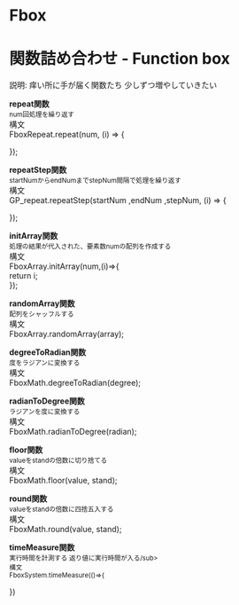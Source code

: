 # Fbox
関数詰め合わせ - Function box
======================
説明: 痒い所に手が届く関数たち 少しずつ増やしていきたい  

**repeat関数**  
<sub>num回処理を繰り返す</sub>  
構文  
FboxRepeat.repeat(num, (i) => {  
      
});  

**repeatStep関数**  
<sub>startNumからendNumまでstepNum間隔で処理を繰り返す</sub>  
構文  
GP_repeat.repeatStep(startNum ,endNum ,stepNum, (i) => {  
    
});  

**initArray関数**  
<sub>処理の結果が代入された、要素数numの配列を作成する</sub>  
構文  
FboxArray.initArray(num,(i)=>{  
    return i;  
});  

**randomArray関数**  
<sub>配列をシャッフルする</sub>  
構文  
FboxArray.randomArray(array);  

**degreeToRadian関数**  
<sub>度をラジアンに変換する</sub>  
構文  
FboxMath.degreeToRadian(degree);  

**radianToDegree関数**  
<sub>ラジアンを度に変換する</sub>  
構文  
FboxMath.radianToDegree(radian);  

**floor関数**  
<sub>valueをstandの倍数に切り捨てる</sub>  
構文  
FboxMath.floor(value, stand);  

**round関数**  
<sub>valueをstandの倍数に四捨五入する</sub>  
構文  
FboxMath.round(value, stand);  

**timeMeasure関数**  
<sub>実行時間を計測する 返り値に実行時間が入る/sub>  
構文  
FboxSystem.timeMeasure(()=>{  
    
})
